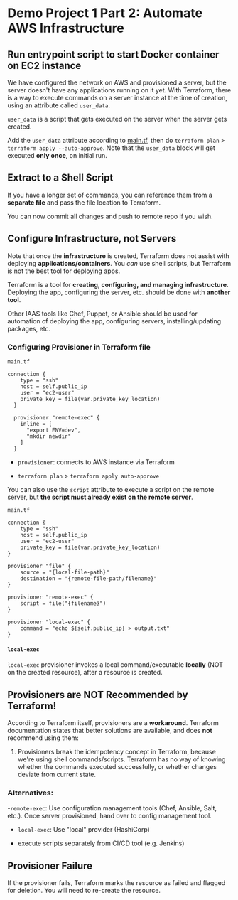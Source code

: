 # Demo Project 1 Part 2: Automate AWS Infrastructure

## Run entrypoint script to start Docker container on EC2 instance

We have configured the network on AWS and provisioned a server, but the server
doesn't have any applications running on it yet. With Terraform, there is a way
to execute commands on a server instance at the time of creation, using an
attribute called `user_data`.

`user_data` is a script that gets executed on the server when the server gets
created.

Add the `user_data` attribute according to [main.tf](./12-demo-files/main.tf),
then do `terraform plan` > `terraform apply --auto-approve`. Note that the
`user_data` block will get executed **only once**, on initial run.

## Extract to a Shell Script

If you have a longer set of commands, you can reference them from a **separate
file** and pass the file location to Terraform.

You can now commit all changes and push to remote repo if you wish.

## Configure Infrastructure, not Servers

Note that once the **infrastructure** is created, Terraform does not assist with
deploying **applications/containers**. You _can_ use shell scripts, but
Terraform is not the best tool for deploying apps.

Terraform is a tool for **creating, configuring, and managing infrastructure**.
Deploying the app, configuring the server, etc. should be done with **another
tool**.

Other IAAS tools like Chef, Puppet, or Ansible should be used for automation of
deploying the app, configuring servers, installing/updating packages, etc.

### Configuring Provisioner in Terraform file

`main.tf`

```
connection {
    type = "ssh"
    host = self.public_ip
    user = "ec2-user"
    private_key = file(var.private_key_location)
  }

  provisioner "remote-exec" {
    inline = [
      "export ENV=dev",
      "mkdir newdir"
    ]
  }
```

- `provisioner`: connects to AWS instance via Terraform

- `terraform plan` > `terraform apply auto-approve`

You can also use the `script` attribute to execute a script on the remote
server, but **the script must already exist on the remote server**.

`main.tf`

```
connection {
    type = "ssh"
    host = self.public_ip
    user = "ec2-user"
    private_key = file(var.private_key_location)
}

provisioner "file" {
    source = "{local-file-path}"
    destination = "{remote-file-path/filename}"
}

provisioner "remote-exec" {
    script = file("{filename}")
}

provisioner "local-exec" {
    command = "echo ${self.public_ip} > output.txt"
}
```

#### `local-exec`

`local-exec` provisioner invokes a local command/executable **locally** (NOT on
the created resource), after a resource is created.

## Provisioners are NOT Recommended by Terraform!

According to Terraform itself, provisioners are a **workaround**. Terraform
documentation states that better solutions are available, and does **not**
recommend using them:

1. Provisioners break the idempotency concept in Terraform, because we're using
   shell commands/scripts. Terraform has no way of knowing whether the commands
   executed successfully, or whether changes deviate from current state.

### Alternatives:

-`remote-exec`: Use configuration management tools (Chef, Ansible, Salt, etc.).
Once server provisioned, hand over to config management tool.

- `local-exec`: Use "local" provider (HashiCorp)

- execute scripts separately from CI/CD tool (e.g. Jenkins)

## Provisioner Failure

If the provisioner fails, Terraform marks the resource as failed and flagged for
deletion. You will need to re-create the resource.
